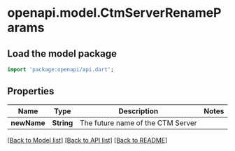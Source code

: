 # openapi.model.CtmServerRenameParams

## Load the model package
```dart
import 'package:openapi/api.dart';
```

## Properties
Name | Type | Description | Notes
------------ | ------------- | ------------- | -------------
**newName** | **String** | The future name of the CTM Server | 

[[Back to Model list]](../README.md#documentation-for-models) [[Back to API list]](../README.md#documentation-for-api-endpoints) [[Back to README]](../README.md)



